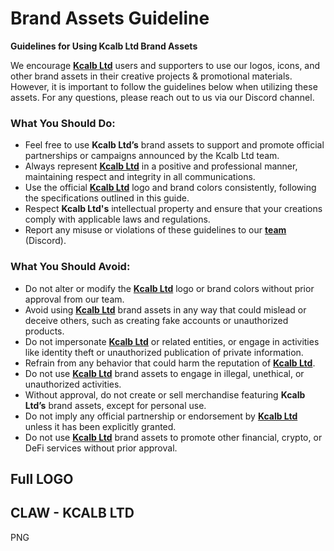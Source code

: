 # Brand Assets Guideline

**Guidelines for Using Kcalb Ltd Brand Assets**

We encourage [**Kcalb Ltd**](https://kcalb.ltd) users and supporters to use our logos, icons, and other brand assets in their creative projects & promotional materials. However, it is important to follow the guidelines below when utilizing these assets. For any questions, please reach out to us via our Discord channel.

### **What You Should Do:**

* Feel free to use **Kcalb Ltd’s** brand assets to support and promote official partnerships or campaigns announced by the Kcalb Ltd team.
* Always represent [**Kcalb Ltd**](https://kcalb.ltd) in a positive and professional manner, maintaining respect and integrity in all communications.
* Use the official [**Kcalb Ltd**](https://kcalb.ltd) logo and brand colors consistently, following the specifications outlined in this guide.
* Respect **Kcalb Ltd's** intellectual property and ensure that your creations comply with applicable laws and regulations.
* Report any misuse or violations of these guidelines to our [**team**](https://discord.com/channels/1264248890635587636/1267263259497467935) (Discord).

### **What You Should Avoid:**

* Do not alter or modify the [**Kcalb Ltd**](https://kcalb.ltd) logo or brand colors without prior approval from our team.
* Avoid using [**Kcalb Ltd**](https://kcalb.ltd) brand assets in any way that could mislead or deceive others, such as creating fake accounts or unauthorized products.
* Do not impersonate [**Kcalb Ltd**](https://kcalb.ltd) or related entities, or engage in activities like identity theft or unauthorized publication of private information.
* Refrain from any behavior that could harm the reputation of [**Kcalb Ltd**](https://kcalb.ltd).
* Do not use [**Kcalb Ltd**](https://kcalb.ltd) brand assets to engage in illegal, unethical, or unauthorized activities.
* Without approval, do not create or sell merchandise featuring **Kcalb Ltd’s** brand assets, except for personal use.
* Do not imply any official partnership or endorsement by [**Kcalb Ltd**](https://kcalb.ltd) unless it has been explicitly granted.
* Do not use [**Kcalb Ltd**](https://kcalb.ltd) brand assets to promote other financial, crypto, or DeFi services without prior approval.

## **Full LOGO**

## CLAW - KCALB LTD

PNG
